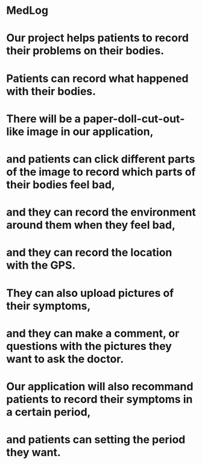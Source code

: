 # MedLog
# Our project helps patients to record their problems on their bodies.
# Patients can record what happened with their bodies.
# There will be a paper-doll-cut-out-like image in our application, 
# and patients can click different parts of the image to record which parts of their bodies feel bad,
# and they can record the environment around them when they feel bad,
# and they can record the location with the GPS.
# They can also upload pictures of their symptoms, 
# and they can make a comment, or questions with the pictures they want to ask the doctor.
# Our application will also recommand patients to record their symptoms in a certain period,
# and patients can setting the period they want.
